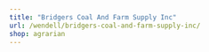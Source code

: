 ```yaml
---
title: "Bridgers Coal And Farm Supply Inc"
url: /wendell/bridgers-coal-and-farm-supply-inc/
shop: agrarian
---
```

